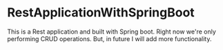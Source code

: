 # RestApplicationWithSpringBoot
This is a Rest application and built with Spring boot. Right now we're only performing CRUD operations. But, in future I will add more functionality.
